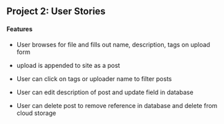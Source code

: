 ## Project 2: User Stories

#### Features

- User browses for file and fills out name, description, tags on upload form 

- upload is appended to site as a post

- User can click on tags or uploader name to filter posts

- User can edit description of post and update field in database

- User can delete post to remove reference in database and delete from cloud storage
